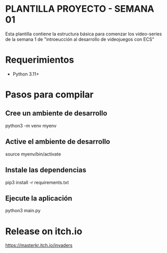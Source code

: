 # PLANTILLA PROYECTO - SEMANA 01
Esta plantilla contiene la estructura básica para comenzar los video-series de la semana 1 de "introeucción al desarrollo de videojuegos con ECS"

# Requerimientos
* Python 3.11+

# Pasos para compilar

## Cree un ambiente de desarrollo
python3 -m venv myenv

## Active el ambiente de desarrollo
source myenv/bin/activate

## Instale las dependencias
pip3 install -r requirements.txt

## Ejecute la aplicación
python3 main.py

# Release on itch.io
https://masterkr.itch.io/invaders
